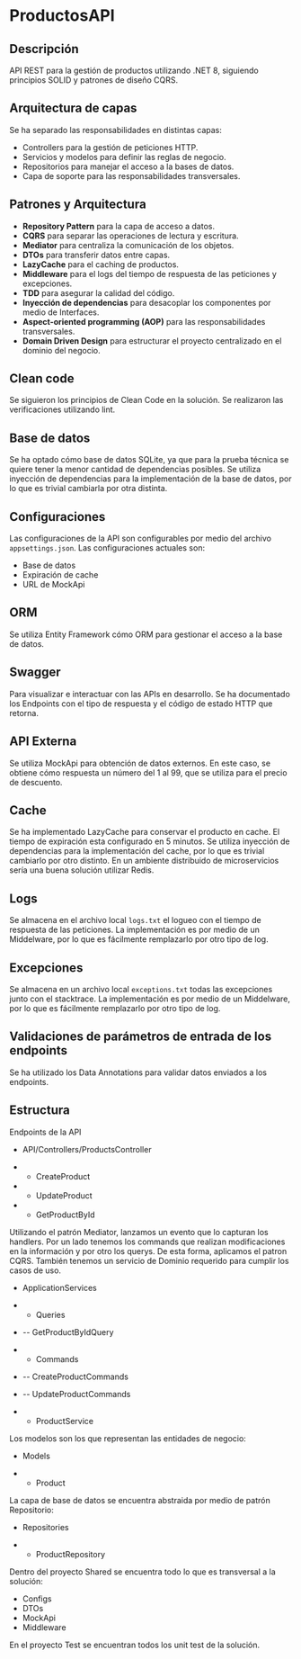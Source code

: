 # ProductosAPI

## Descripción
API REST para la gestión de productos utilizando .NET 8, siguiendo principios SOLID y patrones de diseño CQRS.

## Arquitectura de capas
Se ha separado las responsabilidades en distintas capas:
- Controllers para la gestión de peticiones HTTP.
- Servicios y modelos para definir las reglas de negocio.
- Repositorios para manejar el acceso a la bases de datos.
- Capa de soporte para las responsabilidades transversales.

## Patrones y Arquitectura
- **Repository Pattern** para la capa de acceso a datos.
- **CQRS** para separar las operaciones de lectura y escritura.
- **Mediator** para centraliza la comunicación de los objetos.
- **DTOs** para transferir datos entre capas.
- **LazyCache** para el caching de productos.
- **Middleware** para el logs del tiempo de respuesta de las peticiones y excepciones.
- **TDD** para asegurar la calidad del código.
- **Inyección de dependencias** para desacoplar los componentes por medio de Interfaces.
- **Aspect-oriented programming (AOP)** para las responsabilidades transversales.
- **Domain Driven Design** para estructurar el proyecto centralizado en el dominio del negocio.

## Clean code
Se siguieron los principios de Clean Code en la solución. Se realizaron las verificaciones utilizando lint.

## Base de datos
Se ha optado cómo base de datos SQLite, ya que para la prueba técnica se quiere tener la menor cantidad de dependencias posibles.
Se utiliza inyección de dependencias para la implementación de la base de datos, por lo que es trivial cambiarla por otra distinta.

## Configuraciones
Las configuraciones de la API son configurables por medio del archivo `appsettings.json`.
Las configuraciones actuales son:
- Base de datos
- Expiración de cache
- URL de MockApi

## ORM
Se utiliza Entity Framework cómo ORM para gestionar el acceso a la base de datos. 

## Swagger
Para visualizar e interactuar con las APIs en desarrollo.
Se ha documentado los Endpoints con el tipo de respuesta y el código de estado HTTP que retorna.

## API Externa
Se utiliza MockApi para obtención de datos externos.
En este caso, se obtiene cómo respuesta un número del 1 al 99, que se utiliza para el precio de descuento.

## Cache
Se ha implementado LazyCache para conservar el producto en cache. 
El tiempo de expiración esta configurado en 5 minutos.
Se utiliza inyección de dependencias para la implementación del cache, por lo que es trivial cambiarlo por otro distinto.
En un ambiente distribuido de microservicios sería una buena solución utilizar Redis.

## Logs
Se almacena en el archivo local `logs.txt` el logueo con el tiempo de respuesta de las peticiones.
La implementación es por medio de un Middelware, por lo que es fácilmente remplazarlo por otro tipo de log.

## Excepciones
Se almacena en un archivo local `exceptions.txt` todas las excepciones junto con el stacktrace.
La implementación es por medio de un Middelware, por lo que es fácilmente remplazarlo por otro tipo de log.

## Validaciones de parámetros de entrada de los endpoints
Se ha utilizado los Data Annotations para validar datos enviados a los endpoints.

## Estructura
Endpoints de la API
- API/Controllers/ProductsController

- - CreateProduct

- - UpdateProduct

- - GetProductById

Utilizando el patrón Mediator, lanzamos un evento que lo capturan los handlers.
Por un lado tenemos los commands que realizan modificaciones en la información y por otro los querys.
De esta forma, aplicamos el patron CQRS.
También tenemos un servicio de Dominio requerido para cumplir los casos de uso.

- ApplicationServices

- - Queries

- -- GetProductByIdQuery

- - Commands

- -- CreateProductCommands

- -- UpdateProductCommands

- - ProductService

Los modelos son los que representan las entidades de negocio:
- Models

- - Product

La capa de base de datos se encuentra abstraida por medio de patrón Repositorio:
- Repositories

- - ProductRepository

Dentro del proyecto Shared se encuentra todo lo que es transversal a la solución:
- Configs
- DTOs
- MockApi
- Middleware

En el proyecto Test se encuentran todos los unit test de la solución.




